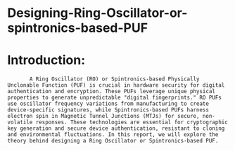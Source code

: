 # Designing-Ring-Oscillator-or-spintronics-based-PUF
# Introduction:
           A Ring Oscillator (RO) or Spintronics-based Physically Unclonable Function (PUF) is crucial in hardware security for digital authentication and encryption. These PUFs leverage unique physical properties to generate unpredictable "digital fingerprints." RO PUFs use oscillator frequency variations from manufacturing to create device-specific signatures, while Spintronics-based PUFs harness electron spin in Magnetic Tunnel Junctions (MTJs) for secure, non-volatile responses. These technologies are essential for cryptographic key generation and secure device authentication, resistant to cloning and environmental fluctuations. In this report, we will explore the theory behind designing a Ring Oscillator or Spintronics-based PUF.
